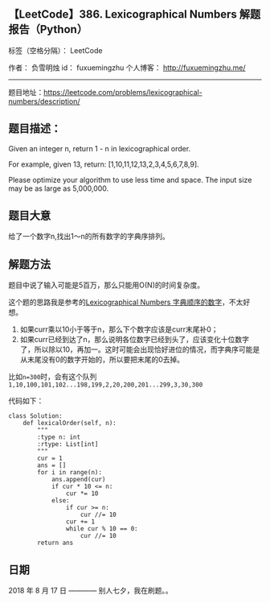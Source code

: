 ## 【LeetCode】386. Lexicographical Numbers 解题报告（Python）

标签（空格分隔）： LeetCode

作者： 		负雪明烛 
id：				fuxuemingzhu
个人博客：	http://fuxuemingzhu.me/

---

题目地址：https://leetcode.com/problems/lexicographical-numbers/description/

## 题目描述：

Given an integer n, return 1 - n in lexicographical order.

For example, given 13, return: [1,10,11,12,13,2,3,4,5,6,7,8,9].

Please optimize your algorithm to use less time and space. The input size may be as large as 5,000,000.



## 题目大意

给了一个数字n,找出1～n的所有数字的字典序排列。

## 解题方法

题目中说了输入可能是5百万，那么只能用O(N)的时间复杂度。

这个题的思路我是参考的[Lexicographical Numbers 字典顺序的数字][1]，不太好想。

1. 如果curr乘以10小于等于n，那么下个数字应该是curr末尾补0；
2. 如果curr已经到达了n，那么说明各位数字已经到头了，应该变化十位数字了，所以除以10，再加一。这时可能会出现恰好进位的情况，而字典序可能是从末尾没有0的数字开始的，所以要把末尾的0去掉。

比如``n=300``时，会有这个队列``1,10,100,101,102...198,199,2,20,200,201...299,3,30,300``

代码如下：

```python3
class Solution:
    def lexicalOrder(self, n):
        """
        :type n: int
        :rtype: List[int]
        """
        cur = 1
        ans = []
        for i in range(n):
            ans.append(cur)
            if cur * 10 <= n:
                cur *= 10
            else:
                if cur >= n:
                    cur //= 10
                cur += 1
                while cur % 10 == 0:
                    cur //= 10
        return ans
```

## 日期

2018 年 8 月 17 日 ———— 别人七夕，我在刷题。。


  [1]: http://www.cnblogs.com/grandyang/p/5798275.html
